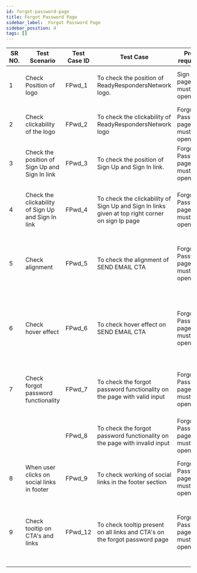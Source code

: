 ```yaml
---
id: forgot-password-page
title: Forgot Password Page
sidebar_label:  Forgot Password Page
sidebar_position: 4
tags: []
---
```


| SR NO. | Test Scenario | Test Case ID | Test Case|Pre-requisite| Steps to Test | Input Test Data | Expected Result  |
|---|---|---|---|---|---|---|---|
|1|Check Position of logo|FPwd_1|To check the position of ReadyRespondersNetwork logo.|Sign Up page must be open|Observe the position of ReadyRespondersNetwork logo on sign up page|N/A|The position of ReadyRespondersNetwork logo should be at the top left corner of the sign up page.|
|2|Check clickability of the logo|FPwd_2|To check the clickability of ReadyRespondersNetwork logo|Forgot Password page must be open|Click on ReadyRespondersNetwork logo at the top of the page.|N/A|User should be redirected to the landing page/Home page of ReadyRespondersNetwork. |
|3|Check the position of Sign Up and Sign In link|FPwd_3|To check the position of Sign Up and Sign In link.|Forgot Password page must be open|Observe the position of Sign Up and Sign In link.|N/A|The position of Sign Up and Sign In link should be at the top right corner of the page.|
|4|Check the clickability of Sign Up and Sign In link|FPwd_4|To check the clickability of Sign Up and Sign In links given at top right corner on sign Ip page|Forgot Password page must be open|1. Go to the top right corner of the page<br/>2. Click on Sign Up/Sign In link|N/A|1. When clicked on Sign Up link, user should get redirected to Sign Up page.<br/>2. When clicked on Sign In link, user should get redirected to Sign In page.| 
|5|Check alignment|FPwd_5|To check the alignment of SEND EMAIL CTA|Forgot Password page must be open|1. Go to Forgot Password form<br/>2. Check the alignment of SEND EMAIL button<br/>3. Also check alignment of "SEND EMAIL" text on the CTA|N/A|1. Sign In CTA should be aligned with rest of the form fields as shown in the design.<br/>2. "SEND EMAIL" text should be aligned to the center of the CTA.|
|6|Check hover effect|FPwd_6|To check hover effect on SEND EMAIL CTA|Forgot Password page must be open|1. Go to Forgot Password form<br/>2. Hover on SEND EMAIL CTA.<br/>|N/A|"On hover, user should be able to observe following effects:<br/>1. CTA color should change to white.<br/>2. CTA text "SEND EMAIL" color should change to yellow.<br/>3. CTA should have a yellow border.|
|7|Check forgot password functionality|FPwd_7|To check the forgot password functionality on the page with valid input|Forgot Password page must be open|1. Go to the forgot password form<br/>2. Enter valid data in Email field<br/>3. Click on SEND EMAIL CTA.|Email - test@gmail.com|A pop up message should be displayed.|
|||FPwd_8|To check the forgot password functionality on the page with invalid input|Forgot Password page must be open|1. Go to the forgot password form<br/>2. Enter invalid data in Email field<br/>3. Click on SEND EMAIL CTA.|Email - test.test.com|Error message should be displayed below email field and the field should highlight in red color.|
|8|When user clicks on social links in footer|FPwd_9|To check working of social links in the footer section|Forgot Password page must be open|1. Scroll down to the bottom of the page<br/>2. Click on Facebook/Twitter social icons|N/A|Facebook/Twitter login page should open in new tab.|
|9|Check tooltip on CTA's and links|FPwd_12|To check tooltip present on all links and CTA's on the forgot password page|Forgot Password page must be open|1. Go to SIGN UP and SIGN IN link at the top right corner of the page<br/>2. Hover on both links<br/>3. Observe if the tooltip is appearing or not<br/>4. Follow #1 to #3 for SEND EMAIL CTA in forgot password form.|N/A|Appropriate Tooltip should be present on SIGN UP & SIGN IN links and SEND EMAIL CTA.|